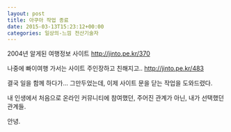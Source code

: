```yaml
---
layout: post
title: 아쿠아 작업 종료
date: 2015-03-13T15:23:12+00:00
categories: 일상의-느낌 전산기술자
---
```

2004년 알게된 여행정보 사이트 <a href="http://jinto.pe.kr/370">http://jinto.pe.kr/370</a>

나중에 빠이여행 가서는 사이트 주인장하고 친해지고.. <a href="http://jinto.pe.kr/483">http://jinto.pe.kr/483</a>

결국 일을 함께 하다가... 그만두었는데, 이제 사이트 문을 닫는 작업을 도와드렸다.

내 인생에서 처음으로 온라인 커뮤니티에 참여했던, 주어진 관계가 아닌, 내가 선택했던 관계들.

안녕.
